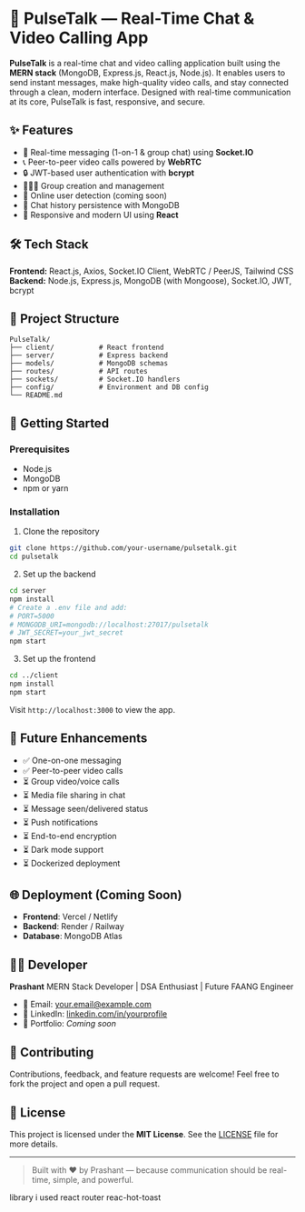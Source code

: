 # 🚀 PulseTalk — Real-Time Chat & Video Calling App

**PulseTalk** is a real-time chat and video calling application built using the **MERN stack** (MongoDB, Express.js, React.js, Node.js). It enables users to send instant messages, make high-quality video calls, and stay connected through a clean, modern interface. Designed with real-time communication at its core, PulseTalk is fast, responsive, and secure.

## ✨ Features

* 💬 Real-time messaging (1-on-1 & group chat) using **Socket.IO**
* 📞 Peer-to-peer video calls powered by **WebRTC**
* 🔒 JWT-based user authentication with **bcrypt**
* 🧑‍🤝‍🧑 Group creation and management
* 🧭 Online user detection (coming soon)
* 🧾 Chat history persistence with MongoDB
* 📱 Responsive and modern UI using **React**

## 🛠️ Tech Stack

**Frontend:** React.js, Axios, Socket.IO Client, WebRTC / PeerJS, Tailwind CSS
**Backend:** Node.js, Express.js, MongoDB (with Mongoose), Socket.IO, JWT, bcrypt

## 📁 Project Structure

```
PulseTalk/
├── client/           # React frontend
├── server/           # Express backend
├── models/           # MongoDB schemas
├── routes/           # API routes
├── sockets/          # Socket.IO handlers
├── config/           # Environment and DB config
└── README.md
```

## 🚀 Getting Started

### Prerequisites

* Node.js
* MongoDB
* npm or yarn

### Installation

1. Clone the repository

```bash
git clone https://github.com/your-username/pulsetalk.git
cd pulsetalk
```

2. Set up the backend

```bash
cd server
npm install
# Create a .env file and add:
# PORT=5000
# MONGODB_URI=mongodb://localhost:27017/pulsetalk
# JWT_SECRET=your_jwt_secret
npm start
```

3. Set up the frontend

```bash
cd ../client
npm install
npm start
```

Visit `http://localhost:3000` to view the app.

## 🔮 Future Enhancements

* ✅ One-on-one messaging
* ✅ Peer-to-peer video calls
* ⏳ Group video/voice calls
* ⏳ Media file sharing in chat
* ⏳ Message seen/delivered status
* ⏳ Push notifications
* ⏳ End-to-end encryption
* ⏳ Dark mode support
* ⏳ Dockerized deployment

## 🌐 Deployment (Coming Soon)

* **Frontend**: Vercel / Netlify
* **Backend**: Render / Railway
* **Database**: MongoDB Atlas

## 👨‍💻 Developer

**Prashant**
MERN Stack Developer | DSA Enthusiast | Future FAANG Engineer

* 📧 Email: [your.email@example.com](mailto:your.email@example.com)
* 🔗 LinkedIn: [linkedin.com/in/yourprofile](https://linkedin.com/in/yourprofile)
* 💼 Portfolio: *Coming soon*

## 🤝 Contributing

Contributions, feedback, and feature requests are welcome!
Feel free to fork the project and open a pull request.

## 📜 License

This project is licensed under the **MIT License**. See the [LICENSE](LICENSE) file for more details.

---

> Built with ❤️ by Prashant — because communication should be real-time, simple, and powerful.

library i used 
  react router 
  reac-hot-toast